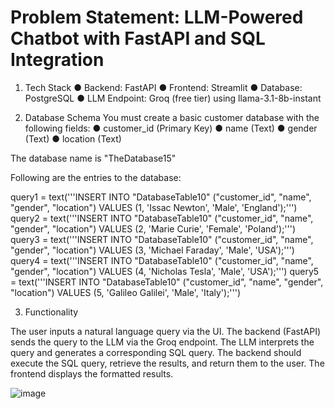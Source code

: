 # Problem Statement: LLM-Powered Chatbot with FastAPI and SQL Integration

1. Tech Stack
● Backend: FastAPI
● Frontend: Streamlit
● Database: PostgreSQL
● LLM Endpoint: Groq (free tier) using llama-3.1-8b-instant

2. Database Schema
You must create a basic customer database with the following fields:
● customer_id (Primary Key)
● name (Text)
● gender (Text)
● location (Text)

The database name is "TheDatabase15"

Following are the entries to the database:

query1 = text('''INSERT INTO "DatabaseTable10" ("customer_id", "name", "gender", "location") VALUES (1,  'Issac Newton',     'Male',    'England');''')
query2 = text('''INSERT INTO "DatabaseTable10" ("customer_id", "name", "gender", "location") VALUES (2,  'Marie Curie',      'Female',  'Poland');''')
query3 = text('''INSERT INTO "DatabaseTable10" ("customer_id", "name", "gender", "location") VALUES (3,  'Michael Faraday',  'Male',    'USA');''')
query4 = text('''INSERT INTO "DatabaseTable10" ("customer_id", "name", "gender", "location") VALUES (4,  'Nicholas Tesla',   'Male',    'USA');''')
query5 = text('''INSERT INTO "DatabaseTable10" ("customer_id", "name", "gender", "location") VALUES (5,  'Galileo Galilei',  'Male',    'Italy');''')

3. Functionality

The user inputs a natural language query via the UI.
The backend (FastAPI) sends the query to the LLM via the Groq endpoint.
The LLM interprets the query and generates a corresponding SQL query.
The backend should execute the SQL query, retrieve the results, and return them to
the user.
The frontend displays the formatted results.

![image](https://github.com/user-attachments/assets/b558d574-f984-4da9-bdb2-a59cdcb8f134)



